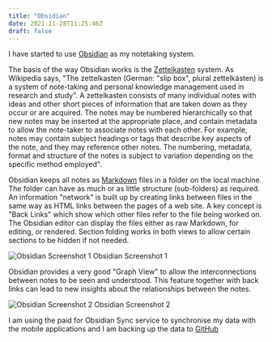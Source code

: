 ```yaml
---
title: "Obsidian"
date: 2021-11-28T11:25:46Z
draft: false
---
```


I have started to use [Obsidian](https://obsidian.md/) as my notetaking system.

The basis of the way Obsidian works is the [Zettelkasten](https://en.wikipedia.org/wiki/Zettelkasten) system. As Wikipedia says, "The zettelkasten (German: "slip box", plural zettelkästen) is a system of note-taking and personal knowledge management used in research and study". A zettelkasten consists of many individual notes with ideas and other short pieces of information that are taken down as they occur or are acquired. The notes may be numbered hierarchically so that new notes may be inserted at the appropriate place, and contain metadata to allow the note-taker to associate notes with each other. For example, notes may contain subject headings or tags that describe key aspects of the note, and they may reference other notes. The numbering, metadata, format and structure of the notes is subject to variation depending on the specific method employed".

Obsidian keeps all notes as [Markdown](https://en.wikipedia.org/wiki/Markdown) files in a folder on the local machine. The folder can have as much or as little structure (sub-folders) as required. An information "network" is built up by creating links between files in the same way as HTML links between the pages of a web site. A key concept is "Back Links" which show which other files refer to the file being worked on. The Obsidian editor can display the files either as raw Markdown, for editing, or rendered. Section folding works in both views to allow certain sections to be hidden if not needed.

![Obsidian Screenshot 1](/images/obsidian-screenshot-1.png "Obsidian Screenshot 1")
Obsidian Screenshot 1

Obsidian provides a very good "Graph View" to allow the interconnections between notes to be seen and understood. This feature together with back links can lead to new insights about the relationships between the notes.

![Obsidian Screenshot 2](/images/obsidian-screenshot-2.png "Obsidian Screenshot 2")
Obsidian Screenshot 2

I am using the paid for Obsidian Sync service to synchronise my data with the mobile applications and I am backing up the data to [GitHub](https://github.com/)


